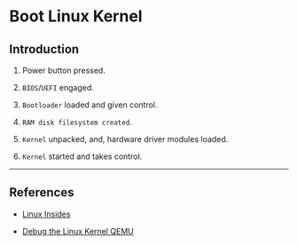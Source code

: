 # Boot Linux Kernel

## Introduction

1. Power button pressed.

2. `BIOS`/`UEFI` engaged.

3. `Bootloader` loaded and given control.

4. `RAM disk filesystem created`.

5. `Kernel` unpacked, and, hardware driver modules loaded.

6. `Kernel` started and takes control.

---

## References

* [Linux Insides](https://0xax.gitbooks.io/linux-insides/)

* [Debug the Linux Kernel QEMU](http://nickdesaulniers.github.io/blog/2018/10/24/booting-a-custom-linux-kernel-in-qemu-and-debugging-it-with-gdb/)